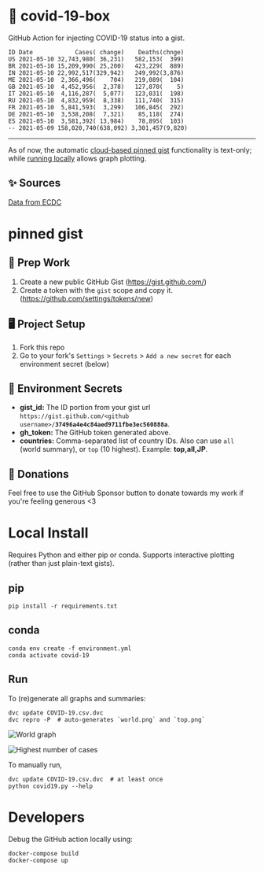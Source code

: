 # 🏥 covid-19-box

GitHub Action for injecting COVID-19 status into a gist.

```
ID Date            Cases( change)    Deaths(chnge)
US 2021-05-10 32,743,980( 36,231)   582,153(  399)
BR 2021-05-10 15,209,990( 25,200)   423,229(  889)
IN 2021-05-10 22,992,517(329,942)   249,992(3,876)
ME 2021-05-10  2,366,496(    704)   219,089(  104)
GB 2021-05-10  4,452,956(  2,378)   127,870(    5)
IT 2021-05-10  4,116,287(  5,077)   123,031(  198)
RU 2021-05-10  4,832,959(  8,338)   111,740(  315)
FR 2021-05-10  5,841,593(  3,299)   106,845(  292)
DE 2021-05-10  3,538,208(  7,321)    85,118(  274)
ES 2021-05-10  3,581,392( 13,984)    78,895(  103)
-- 2021-05-09 158,020,740(638,092) 3,301,457(9,820)
```

---

As of now, the automatic [cloud-based pinned gist](#pinned-gist) functionality is text-only;
while [running locally](#local-install) allows graph plotting.

## ✨ Sources

[Data from ECDC](https://www.ecdc.europa.eu/en/publications-data/download-todays-data-geographic-distribution-covid-19-cases-worldwide)

# pinned gist

## 🎒 Prep Work
1. Create a new public GitHub Gist (https://gist.github.com/)
1. Create a token with the `gist` scope and copy it. (https://github.com/settings/tokens/new)

## 🖥 Project Setup
1. Fork this repo
1. Go to your fork's `Settings` > `Secrets` > `Add a new secret` for each environment secret (below)

## 🤫 Environment Secrets
- **gist_id:** The ID portion from your gist url `https://gist.github.com/<github username>/`**`37496a4e4c84aed9711fbe3ec560888a`**.
- **gh_token:** The GitHub token generated above.
- **countries:** Comma-separated list of country IDs. Also can use `all` (world summary), or `top` (10 highest). Example: **top,all,JP**.

## 💸 Donations

Feel free to use the GitHub Sponsor button to donate towards my work if you're feeling generous <3

# Local Install

Requires Python and either pip or conda. Supports interactive plotting (rather than just plain-text gists).

## pip

```
pip install -r requirements.txt
```

## conda

```
conda env create -f environment.yml
conda activate covid-19
```

## Run

To (re)generate all graphs and summaries:

```
dvc update COVID-19.csv.dvc
dvc repro -P  # auto-generates `world.png` and `top.png`
```

![World graph](world.png)

![Highest number of cases](top.png)

To manually run,

```
dvc update COVID-19.csv.dvc  # at least once
python covid19.py --help
```

# Developers

Debug the GitHub action locally using:

```
docker-compose build
docker-compose up
```
